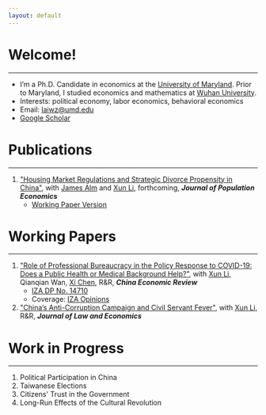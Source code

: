 ```yaml
---
layout: default
---
```


# Welcome!
-------------------------------------------
* I’m a Ph.D. Candidate in economics at the [University of Maryland](https://www.umd.edu/). Prior to Maryland, I studied economics and mathematics at [Wuhan University](https://www.whu.edu.cn/).
* Interests: political economy, labor economics, behavioral economics
* Email: [laiwz@umd.edu](mailto:laiwz@umd.edu)
* [Google Scholar](https://scholar.google.com/citations?user=6rN7IhEAAAAJ&hl=en)


# Publications
------------------------------------------
1. ["Housing Market Regulations and Strategic Divorce Propensity in China"](https://link.springer.com/article/10.1007/s00148-021-00853-2), with [James Alm](https://liberalarts.tulane.edu/departments/economics/people/james-alm) and [Xun Li](https://sites.google.com/site/xlihomepage/), forthcoming, ***Journal of Population Economics***
    - [Working Paper Version](https://papers.ssrn.com/sol3/papers.cfm?abstract_id=3480934)


# Working Papers
------------------------------------------
1. ["Role of Professional Bureaucracy in the Policy Response to COVID-19: Does a Public Health or Medical Background Help?"](https://papers.ssrn.com/sol3/papers.cfm?abstract_id=3713238), with [Xun Li](https://sites.google.com/site/xlihomepage/), Qianqian Wan, [Xi Chen](https://ysph.yale.edu/profile/xi_chen/), R&R, ***China Economic Review***
   - [IZA DP No. 14710](https://www.iza.org/publications/dp/14710)
   - Coverage: [IZA Opinions](https://wol.iza.org/opinions/does-health-professionalism-among-bureaucrats-help-weather-covid-pandemic)
2. ["China’s Anti-Corruption Campaign and Civil Servant Fever"](https://papers.ssrn.com/sol3/papers.cfm?abstract_id=3662406), with [Xun Li](https://sites.google.com/site/xlihomepage/), R&R, ***Journal of Law and Economics***

# Work in Progress
------------------------------------------
1. Political Participation in China
2. Taiwanese Elections
3. Citizens' Trust in the Government
4. Long-Run Effects of the Cultural Revolution
